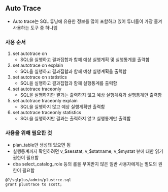 ## Auto Trace
- Auto trace는 SQL 튜닝에 유용한 정보를 많이 포함하고 있어 튜너들이 가장 즐겨 사용하는 도구 중 하나임
### 사용 순서
1. set autotrace on
   - SQL을 실행하고 결과집합과 함꼐 예상 실행계획 및 실행통계를 출력함
2. set autotrace on explain
   - SQL을 실행하고 결과집합과 함께 예상 실행계획을 출력함
3. set autotrace on statistics
   - SQL을 실행하고 결과집합과 함께 실행통계를 출력함
4. set autotrace traceonly
   - SQL을 실행하지만 결과는 출력하지 않고 예상 실행계혹과 실행통계만 출력함
5. set autotrace traceonly explain
   - SQL을 실행하지 않고 예상 실행계획만 출력함
6. set autotrace traceonly statistics
   - SQL을 실행하지만 결과는 출력하지 않고 실행통계만 출력함

### 사용을 위해 필요한 것
- plan_table만 생성돼 있으면 됨
- 실행통계까지 확인하려면 v_$sesstat, v_$statname, v_$mystat 뷰에 대한 읽기 권한이 필요함
- dba select_catalog_role 등의 롤을 부여받지 않은 일반 사용자에게는 별도의 권한이 필요함
```
@?/sqlplus/admin/plustrce.sql
grant plustrace to scott;
```